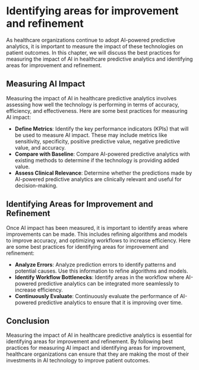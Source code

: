Identifying areas for improvement and refinement
===================================================================================================================

As healthcare organizations continue to adopt AI-powered predictive analytics, it is important to measure the impact of these technologies on patient outcomes. In this chapter, we will discuss the best practices for measuring the impact of AI in healthcare predictive analytics and identifying areas for improvement and refinement.

Measuring AI Impact
-------------------

Measuring the impact of AI in healthcare predictive analytics involves assessing how well the technology is performing in terms of accuracy, efficiency, and effectiveness. Here are some best practices for measuring AI impact:

* **Define Metrics**: Identify the key performance indicators (KPIs) that will be used to measure AI impact. These may include metrics like sensitivity, specificity, positive predictive value, negative predictive value, and accuracy.
* **Compare with Baseline**: Compare AI-powered predictive analytics with existing methods to determine if the technology is providing added value.
* **Assess Clinical Relevance**: Determine whether the predictions made by AI-powered predictive analytics are clinically relevant and useful for decision-making.

Identifying Areas for Improvement and Refinement
------------------------------------------------

Once AI impact has been measured, it is important to identify areas where improvements can be made. This includes refining algorithms and models to improve accuracy, and optimizing workflows to increase efficiency. Here are some best practices for identifying areas for improvement and refinement:

* **Analyze Errors**: Analyze prediction errors to identify patterns and potential causes. Use this information to refine algorithms and models.
* **Identify Workflow Bottlenecks**: Identify areas in the workflow where AI-powered predictive analytics can be integrated more seamlessly to increase efficiency.
* **Continuously Evaluate**: Continuously evaluate the performance of AI-powered predictive analytics to ensure that it is improving over time.

Conclusion
----------

Measuring the impact of AI in healthcare predictive analytics is essential for identifying areas for improvement and refinement. By following best practices for measuring AI impact and identifying areas for improvement, healthcare organizations can ensure that they are making the most of their investments in AI technology to improve patient outcomes.
